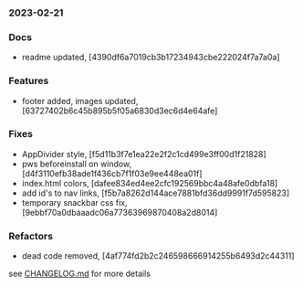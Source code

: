 ### 2023-02-21

### Docs
+ readme updated, [4390df6a7019cb3b17234943cbe222024f7a7a0a]

### Features
+ footer added, images updated, [63727402b6c45b895b5f05a6830d3ec6d4e64afe]

### Fixes
+ AppDivider style, [f5d11b3f7e1ea22e2f2c1cd499e3ff00d1f21828]
+ pws beforeinstall on window, [d4f3110efb38ade1f436cb7f1f03e9ee448ea01f]
+ index.html colors, [dafee834ed4ee2cfc192569bbc4a48afe0dbfa18]
+ add id's to nav links, [f5b7a8262d144ace7881bfd36dd9991f7d595823]
+ temporary snackbar css fix, [9ebbf70a0dbaaadc06a77363969870408a2d8014]

### Refactors
+ dead code removed, [4af774fd2b2c246598666914255b6493d2c44311]

see <a href='https://github.com/mrjackwills/mrjackwills_vue/blob/main/CHANGELOG.md'>CHANGELOG.md</a> for more details
